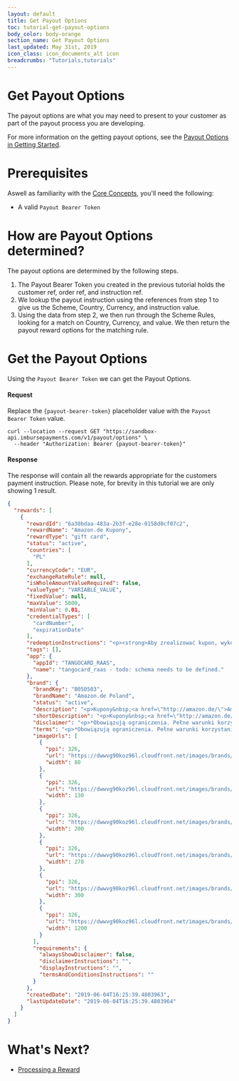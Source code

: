 ```yaml
---
layout: default
title: Get Payout Options
toc: tutorial-get-payout-options
body_color: body-orange
section_name: Get Payout Options
last_updated: May 31st, 2019
icon_class: icon_documents_alt icon
breadcrumbs: "Tutorials,tutorials"
---
```

# Get Payout Options
The payout options are what you may need to present to your customer as part of the payout process you are developing.

For more information on the getting payout options, see the [Payout Options in Getting Started](/pages/getting-started/payment-options).

# Prerequisites
Aswell as familiarity with the [Core Concepts](/pages/guides/core-concepts), you'll need the following:

- A valid `Payout Bearer Token`

# How are Payout Options determined?
The payout options are determined by the following steps.
1. The Payout Bearer Token you created in the previous tutorial holds the customer ref, order ref, and instruction ref.
2. We lookup the payout instruction using the references from step 1 to give us the Scheme, Country, Currency, and instruction value.
3. Using the data from step 2, we then run through the Scheme Rules, looking for a match on Country, Currency, and value. We then return the payout reward options for the matching rule.

# Get the Payout Options
Using the `Payout Bearer Token` we can get the Payout Options.

#### Request
Replace the `{payout-bearer-token}` placeholder value with the `Payout Bearer Token` value.

```curl
curl --location --request GET "https://sandbox-api.imbursepayments.com/v1/payout/options" \
  --header "Authorization: Bearer {payout-bearer-token}"
```

#### Response
The response will contain all the rewards appropriate for the customers payment instruction. Please note, for brevity in this tutorial we are only showing 1 result.

```json
{
  "rewards": [
    {
      "rewardId": "6a30bdaa-483a-2b3f-e28e-0158d0cf07c2",
      "rewardName": "Amazon.de Kupony",
      "rewardType": "gift card",
      "status": "active",
      "countries": [
        "PL"
      ],
      "currencyCode": "EUR",
      "exchangeRateRule": null,
      "isWholeAmountValueRequired": false,
      "valueType": "VARIABLE_VALUE",
      "fixedValue": null,
      "maxValue": 5000,
      "minValue": 0.01,
      "credentialTypes": [
        "cardNumber",
        "expirationDate"
      ],
      "redemptionInstructions": "<p><strong>Aby zrealizować kupon, wykonaj następujące czynności:</strong></p>\r\n\r\n<ol>\r\n\t<li>Przejdź na stronę&nbsp;<a href=\"https://translate.google.com/translate?hl=en&amp;prev=_t&amp;sl=auto&amp;tl=pl&amp;u=http://www.amazon.de/Geschenkgutscheine/b%3Fie%3DUTF8%26node%3D1571256031\">www.amazon.de/gp/gc</a>.&nbsp;Kliknij &quot;&nbsp;Wykorzystaj kupon&nbsp;&quot; i&nbsp;po wyświetleniu monitu&nbsp;wpisz&nbsp;kod&nbsp;kuponu&nbsp;.</li>\r\n\t<li>Kwoty kupon&oacute;w są automatycznie dodawane do kwalifikujących się zam&oacute;wień podczas procesu anulowania subskrypcji.</li>\r\n\t<li>Pozostałe kwoty r&oacute;żnic w zam&oacute;wieniu należy uregulować inną metodą płatności.</li>\r\n</ol>\r\n\r\n<p>Możesz&nbsp;także wpisać kod&nbsp;kuponu,&nbsp;jeśli pojawi się monit podczas procesu wypisania się.&nbsp;Odkupienie vouchera nie jest jednak możliwe w przypadku korzystania z usługi&nbsp;<a href=\"http://www.amazon.de\">Amazon.de</a>&nbsp;1-Click&reg;, chyba że pierwszy raz wykorzystasz kupon za pośrednictwem swojego konta.</p>\r\n\r\n<p><strong>To redeem the code, please proceed as follows:</strong></p>\r\n\r\n<ol>\r\n\t<li>Go to&nbsp;<a href=\"https://translate.google.com/translate?hl=en&amp;prev=_t&amp;sl=auto&amp;tl=en&amp;u=http://www.amazon.de/Geschenkgutscheine/b%3Fie%3DUTF8%26node%3D1571256031\">www.amazon.de/gp/gc</a>.&nbsp;Click &quot;Redeem Gift Card&quot; and enter the&nbsp;Claim Code when prompted.</li>\r\n\t<li>Gift Card amounts will be applied automatically to eligible orders during the checkout process.</li>\r\n\t<li>You must pay for any remaining balance on your order with another payment method.</li>\r\n</ol>\r\n\r\n<p>Your gift card claim code may also be entered when prompted during the checkout process but you will not be able to redeem your gift card using the&nbsp;<a href=\"http://amazon.de/\">Amazon.de</a>&nbsp;1-Click&reg; service or downloadable e-books unless you first redeem the gift card through Your Account.</p>\r\n",
      "tags": [],
      "app": {
        "appId": "TANGOCARD_RAAS",
        "name": "tangocard_raas - todo: schema needs to be defined."
      },
      "brand": {
        "brandKey": "B050503",
        "brandName": "Amazon.de Poland",
        "status": "active",
        "description": "<p>Kupony&nbsp;<a href=\"http://amazon.de/\">Amazon.de</a>&nbsp;można liczyć na miliony artykuł&oacute;w na stronie&nbsp;<a href=\"http://www.amazon.de/\">www.amazon.de</a>&nbsp;i niekt&oacute;rych witrynach stowarzyszonych. Ogromny wyb&oacute;r&nbsp;<a href=\"http://amazon.de/\">Amazon.de</a>&nbsp;obejmuje produkty w kategoriach książek, elektroniki, muzyki, plik&oacute;w MP3, film&oacute;w i telewizja, odzież, gry wideo, oprogramowanie, sport i na zewnątrz, zabawki, niemowlę, komputer i biuro, dom i ogr&oacute;d, biżuteria, uroda, majsterkowanie, artykuły biurowe, aparat fotograficzny i fotograficzny, akcesoria dla zwierząt i nie tylko.&nbsp;<a href=\"http://ammazon.com/\">A</a><a href=\"http://www.Amazon.de\">mazon.de</a>&nbsp;to miejsce, w kt&oacute;rym znajduj i odkrywaj prawie wszystko, co chcesz kupić online po konkurencyjnej cenie.&nbsp;</p>\r\n\r\n<p><a href=\"http://amazon.de/\">Amazon.de</a>&nbsp;Gift Cards* can be redeemed towards millions of items at&nbsp;<a href=\"http://www.amazon.de/\">www.amazon.de</a>.&nbsp;<a href=\"http://amazon.de/\">Amazon.de</a>&rsquo;s huge selection includes products in Books, Electronics, Music, MP3 Downloads, Film &amp; TV, Clothing, Video Games, Software, Sports &amp; Outdoors, Toys, Baby, Computers &amp; Office, Home &amp; Garden, Jewelry, Beauty, DIY &amp; Home Improvement, Office Products, Camera &amp; Photo, Pet Supplies, and more.&nbsp;<a href=\"http://amazon.de/\">Amazon.de</a>&nbsp;is the place to find and discover almost anything you want to buy online at a great price.</p>\r\n",
        "shortDescription": "<p>Kupony&nbsp;<a href=\"http://amazon.de/\">Amazon.de</a>&nbsp;można zaliczyć do milion&oacute;w artykuł&oacute;w na stronie&nbsp;<a href=\"http://www.amazon.de/\">www.amazon.de</a>.</p>\r\n\r\n<p><a href=\"http://amazon.de/\">Amazon.de</a>&nbsp;Gift Cards* can be redeemed towards millions of items at&nbsp;<a href=\"http://www.amazon.de/\">www.amazon.de</a>.</p>\r\n",
        "disclaimer": "<p>*Obowiązują ograniczenia. Pełne warunki korzystania z usługi można znaleźć na stronie: <a href=\"http://www.amazon.de/gc-legal\">amazon.de/gc-legal</a></p>\r\n\r\n<p>*Restrictions apply. For complete terms and conditions, visit:&nbsp;<a href=\"http://www.amazon.de/gc-legal\">amazon.de/gc-legal</a></p>\r\n",
        "terms": "<p>*Obowiązują ograniczenia. Pełne warunki korzystania z usługi można znaleźć na stronie: <a href=\"http://www.amazon.de/gc-legal\">amazon.de/gc-legal</a></p>\r\n\r\n<p>*Restrictions apply. For complete terms and conditions, visit:&nbsp;<a href=\"http://www.amazon.de/gc-legal\">amazon.de/gc-legal</a></p>\r\n",
        "imageUrls": [
          {
            "ppi": 326,
            "url": "https://dwwvg90koz96l.cloudfront.net/images/brands/b050503-80w-326ppi.png",
            "width": 80
          },
          {
            "ppi": 326,
            "url": "https://dwwvg90koz96l.cloudfront.net/images/brands/b050503-130w-326ppi.png",
            "width": 130
          },
          {
            "ppi": 326,
            "url": "https://dwwvg90koz96l.cloudfront.net/images/brands/b050503-200w-326ppi.png",
            "width": 200
          },
          {
            "ppi": 326,
            "url": "https://dwwvg90koz96l.cloudfront.net/images/brands/b050503-278w-326ppi.png",
            "width": 278
          },
          {
            "ppi": 326,
            "url": "https://dwwvg90koz96l.cloudfront.net/images/brands/b050503-300w-326ppi.png",
            "width": 300
          },
          {
            "ppi": 326,
            "url": "https://dwwvg90koz96l.cloudfront.net/images/brands/b050503-1200w-326ppi.png",
            "width": 1200
          }
        ],
        "requirements": {
          "alwaysShowDisclaimer": false,
          "disclaimerInstructions": "",
          "displayInstructions": "",
          "termsAndConditionsInstructions": ""
        }
      },
      "createdDate": "2019-06-04T16:25:39.4803963",
      "lastUpdateDate": "2019-06-04T16:25:39.4803964"
    }
  ]
}
```

# What's Next?
- [Processing a Reward](/pages/tutorials/processing-a-reward)





